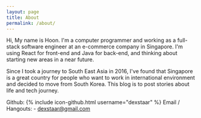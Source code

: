 ```yaml
---
layout: page
title: About
permalink: /about/
---
```


Hi, My name is Hoon. I'm a computer programmer and working as a full-stack software engineer at an e-commerce company in Singapore. I'm using React for front-end and Java for back-end, and thinking about starting new  areas in a near future.

Since I took a journey to South East Asia in 2016, I've found that Singapore is a great country for people who want to work in international environment and decided to move from South Korea. This blog is to post stories about life and tech journey.



Github: {% include icon-github.html username="dexstaar" %}
Email / Hangouts: - dexstaar@gmail.com



<!--
This is the base Jekyll theme. You can find out more info about customizing your Jekyll theme, as well as basic Jekyll usage documentation at [jekyllrb.com](https://jekyllrb.com/)

You can find the source code for the Jekyll new theme at:
{% include icon-github.html username="jekyll" %} /
[minima](https://github.com/jekyll/minima)

You can find the source code for Jekyll at
{% include icon-github.html username="jekyll" %} /
[jekyll](https://github.com/jekyll/jekyll) -->
